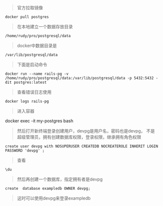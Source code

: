 > 官方拉取镜像

    docker pull postgres

> 在本地建立一个数据存放目录

    /home/rudy/pro/postgresql/data

> docker中数据目录是

    /var/lib/postgresql/data

>下面是启动命令

    docker run --name rails-pg -v /home/rudy/pro/postgresql/data:/var/lib/postgresql/data -p 5432:5432 -dit postgres:latest

> 查看错误日志使用

    docker logs rails-pg

> 进入容器

   docker exec -it my-postgres bash

> 然后打开新终端登录创建用户，devpg是用户名，密码也是devpg， 不是超级管理员，拥有创建数据库权限，登录权限，继承拥有角色权限

    create user devpg with NOSUPERUSER CREATEDB NOCREATEROLE INHERIT LOGIN  PASSWORD 'devpg' ;

>查看

    \du

>然后再创建一个数据库，指定拥有者是devpg


    create  database exampledb OWNER devpg;

>这时可以使用devpg来登录exampledb
